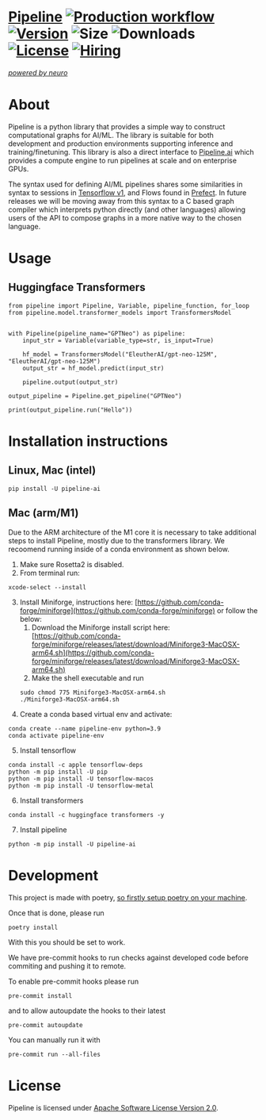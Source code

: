 # [Pipeline](https://pipeline.ai) [![Production workflow](https://github.com/neuro-ai-dev/pipeline/actions/workflows/prod-wf.yml/badge.svg?branch=main)](https://github.com/neuro-ai-dev/pipeline/actions/workflows/prod-wf.yml) [![Version](https://img.shields.io/pypi/v/pipeline-ai)](https://pypi.org/project/pipeline-ai) ![Size](https://img.shields.io/github/repo-size/neuro-ai-dev/pipeline) ![Downloads](https://img.shields.io/pypi/dm/pipeline-ai) [![License](https://img.shields.io/crates/l/ap)](https://www.apache.org/licenses/LICENSE-2.0) [![Hiring](https://img.shields.io/badge/hiring-apply%20here-brightgreen)](https://jobs.lever.co/Neuro)

[_powered by neuro_](https://getneuro.ai)

# About

Pipeline is a python library that provides a simple way to construct computational graphs for AI/ML. The library is suitable for both development and production environments supporting inference and training/finetuning. This library is also a direct interface to [Pipeline.ai](https://pipeline.ai) which provides a compute engine to run pipelines at scale and on enterprise GPUs.

The syntax used for defining AI/ML pipelines shares some similarities in syntax to sessions in [Tensorflow v1](https://www.tensorflow.org/api_docs/python/tf/compat/v1/InteractiveSession), and Flows found in [Prefect](https://github.com/PrefectHQ/prefect). In future releases we will be moving away from this syntax to a C based graph compiler which interprets python directly (and other languages) allowing users of the API to compose graphs in a more native way to the chosen language.

# Usage

## Huggingface Transformers

```
from pipeline import Pipeline, Variable, pipeline_function, for_loop
from pipeline.model.transformer_models import TransformersModel


with Pipeline(pipeline_name="GPTNeo") as pipeline:
    input_str = Variable(variable_type=str, is_input=True)

    hf_model = TransformersModel("EleutherAI/gpt-neo-125M", "EleutherAI/gpt-neo-125M")
    output_str = hf_model.predict(input_str)

    pipeline.output(output_str)

output_pipeline = Pipeline.get_pipeline("GPTNeo")

print(output_pipeline.run("Hello"))
```

# Installation instructions

## Linux, Mac (intel)

```
pip install -U pipeline-ai
```

## Mac (arm/M1)

Due to the ARM architecture of the M1 core it is necessary to take additional steps to install Pipeline, mostly due to the transformers library. We recoomend running inside of a conda environment as shown below.

1. Make sure Rosetta2 is disabled.
2. From terminal run:

```
xcode-select --install
```

3. Install Miniforge, instructions here: [https://github.com/conda-forge/miniforge](https://github.com/conda-forge/miniforge) or follow the below:
   1. Download the Miniforge install script here: [https://github.com/conda-forge/miniforge/releases/latest/download/Miniforge3-MacOSX-arm64.sh](https://github.com/conda-forge/miniforge/releases/latest/download/Miniforge3-MacOSX-arm64.sh)
   2. Make the shell executable and run
   ```
   sudo chmod 775 Miniforge3-MacOSX-arm64.sh
   ./Miniforge3-MacOSX-arm64.sh
   ```
4. Create a conda based virtual env and activate:

```
conda create --name pipeline-env python=3.9
conda activate pipeline-env
```

5. Install tensorflow

```
conda install -c apple tensorflow-deps
python -m pip install -U pip
python -m pip install -U tensorflow-macos
python -m pip install -U tensorflow-metal
```

6. Install transformers

```
conda install -c huggingface transformers -y
```

7. Install pipeline

```
python -m pip install -U pipeline-ai
```
# Development

This project is made with poetry, [so firstly setup poetry on your machine](https://python-poetry.org/docs/#installation).

Once that is done, please run

    poetry install

With this you should be set to work.


We have pre-commit hooks to run checks against developed code before commiting and pushing it to remote.

To enable pre-commit hooks please run

    pre-commit install

and to allow autoupdate the hooks to their latest

    pre-commit autoupdate

You can manually run it with

    pre-commit run --all-files

# License

Pipeline is licensed under [Apache Software License Version 2.0](https://www.apache.org/licenses/LICENSE-2.0).
